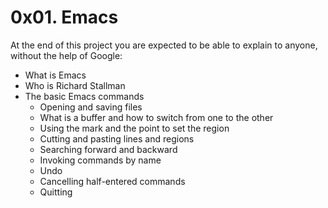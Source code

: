 # 0x01. Emacs
At the end of this project you are expected to be able to explain to anyone, without the help of Google:
* What is Emacs
* Who is Richard Stallman
* The basic Emacs commands
  * Opening and saving files
  * What is a buffer and how to switch from one to the other
  * Using the mark and the point to set the region
  * Cutting and pasting lines and regions
  * Searching forward and backward
  * Invoking commands by name
  * Undo
  * Cancelling half-entered commands
  * Quitting
